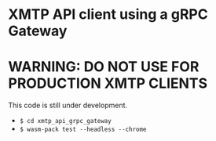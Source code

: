 # XMTP API client using a gRPC Gateway

# WARNING: DO NOT USE FOR PRODUCTION XMTP CLIENTS

This code is still under development.

- `$ cd xmtp_api_grpc_gateway`
- `$ wasm-pack test --headless --chrome`

